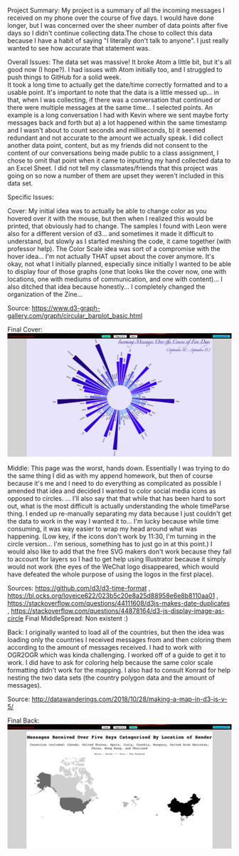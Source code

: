 
Project Summary:
My project is a summary of all the incoming messages I received on my phone over the course of five days. I would have done longer, but I was concerned over the sheer number of data points after five days so I didn't continue collecting data.The chose to collect this data because I have a habit of saying "I literally don't talk to anyone". I just really wanted to see how accurate that statement was.

Overall Issues:
The data set was massive! It broke Atom a little bit, but it's all good now (I hope?).
I had issues with Atom initially too, and I struggled to push things to GitHub for a solid week.  
It took a long time to actually get the date/time correctly formatted and to a usable point.
It's important to note that the data is a little messed up... in that, when I was collecting, if there was a conversation that continued or there were multiple messages at the same time... I selected points. An example is a long conversation I had with Kevin where we sent maybe forty messages back and forth but a) a lot happened within the same timestamp and I wasn't about to count seconds and milliseconds, b) it seemed redundant and not accurate to the amount we actually speak.
I did collect another data point, content, but as my friends did not consent to the content of our conversations being made public to a class assignment, I chose to omit that point when it came to inputting my hand collected data to an Excel Sheet.
I did not tell my classmates/friends that this project was going on so now a number of them are upset they weren't included in this data set.

Specific Issues:

Cover:
My initial idea was to actually be able to change color as you hovered over it with the mouse, but then when I realized this would be printed, that obviously had to change.
The samples I found with Leon were also for a different version of d3... and sometimes it made it difficult to understand, but slowly as I started meshing the code, it came together (with professor help).
The Color Scale idea was sort of a compromise with the hover idea... I'm not actually THAT upset about the cover anymore. It's okay, not what I initially planned, especially since initially I wanted to be able to display four of those graphs (one that looks like the cover now, one with locations, one with mediums of communication, and one with content)... I also ditched that idea because honestly... I completely changed the organization of the Zine...

Source: https://www.d3-graph-gallery.com/graph/circular_barplot_basic.html

Final Cover:
![image](https://github.com/esztvi/my-cdv-fall19/blob/master/my-work/screenshots-zine/cover.png)

Middle:
This page was the worst, hands down. Essentially I was trying to do the same thing I did as with my append <g> homework, but then of course because it's me and I need to do everything as complicated as possible I amended that idea and decided I wanted to color social media icons as opposed to circles. ... I'll also say that that while that has been hard to sort out, what is the most difficult is actually understanding the whole timeParse thing. I ended up re-manually separating my data because I just couldn't get the data to work in the way I wanted it to... I'm lucky because while time consuming, it was way easier to wrap my head around what was happening. (Low key, if the icons don't work by 11:30, I'm turning in the circle version... I'm serious, something has to just go in at this point.) I would also like to add that the free SVG makers don't work because they fail to account for layers so I had to get help using Illustrator because it simply would not work (the eyes of the WeChat logo disappeared, which would have defeated the whole purpose of using the logos in the first place).

Sources: https://github.com/d3/d3-time-format , https://bl.ocks.org/loveice622/023b5c20e8a25d88958e6e8b8110aa01 , https://stackoverflow.com/questions/44111608/d3js-makes-date-duplicates , https://stackoverflow.com/questions/44878164/d3-js-display-image-as-circle
Final MiddleSpread:
Non existent :)

Back:
I originally wanted to load all of the countries, but then the idea was loading only the countries I received messages from and then coloring them according to the amount of messages received.
I had to work with OGR2OGR which was kinda challenging. I worked off of a guide to get it to work.
I did have to ask for coloring help because the same color scale formatting didn't work for the mapping.
I also had to consult Konrad for help nesting the two data sets (the country polygon data and the amount of messages).

Source: http://datawanderings.com/2018/10/28/making-a-map-in-d3-js-v-5/

Final Back:
![image](https://github.com/esztvi/my-cdv-fall19/blob/master/my-work/screenshots-zine/back.png)
